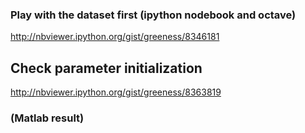 ### Play with the dataset first (ipython nodebook and octave)

http://nbviewer.ipython.org/gist/greeness/8346181


## Check parameter initialization
http://nbviewer.ipython.org/gist/greeness/8363819

###  (Matlab result)
